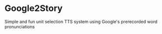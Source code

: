 # Google2Story
Simple and fun unit selection TTS system using Google's prerecorded word pronunciations 
